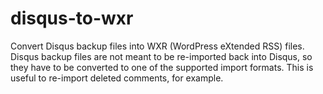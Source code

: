 # disqus-to-wxr

Convert Disqus backup files into WXR (WordPress eXtended RSS) files. Disqus backup files are not meant to be re-imported back into Disqus, so they have to be converted to one of the supported import formats. This is useful to re-import deleted comments, for example.